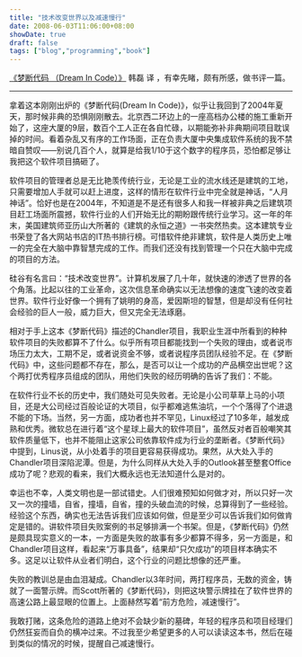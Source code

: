 ```yaml
---
title: "技术改变世界以及减速慢行"
date: 2008-06-03T11:06:00+08:00
showDate: true
draft: false
tags: ["blog","programming","book"]
---
```

[《梦断代码 （Dream In Code）》](https://book.douban.com/subject/3142280/) 韩磊 译 ，有幸先睹，颇有所感，做书评一篇。

--------------

拿着这本刚刚出炉的《梦断代码(Dream In Code)》，似乎让我回到了2004年夏天，那时候非典的恐惧刚刚散去。北京西二环边上的一座高档办公楼的施工重新开始了，这座大厦的9层，数百个工人正在各自忙碌，以期能弥补非典期间项目耽误掉的时间。看着杂乱又有序的工作场面，正在负责大厦中央集成软件系统的我不禁暗自赞叹——别说几百个人，就算是给我1/10于这个数字的程序员，恐怕都足够让我把这个软件项目搞砸了。

软件项目的管理者总是无比艳羡传统行业，无论是工业的流水线还是建筑的工地，只需要增加人手就可以赶上进度，这样的情形在软件行业中完全就是神话，“人月神话”。恰好也是在2004年，不知道是不是还有很多人和我一样被非典之后建筑项目赶工场面所震撼，软件行业的人们开始无比的期盼跟传统行业学习。这一年的年末，美国建筑师亚历山大所著的《建筑的永恒之道》一书突然热卖。这本建筑专业书荣登了各大网站书店的IT热书排行榜。可惜软件绝非建筑，软件是人类历史上唯一的完全在大脑中靠智慧完成的工作。而我们还没有找到管理一个只在大脑中完成的项目的方法。

硅谷有名言曰：“技术改变世界”。计算机发展了几十年，就快速的渗透了世界的各个角落。比起以往的工业革命，这次信息革命确实以无法想像的速度飞速的改变着世界。软件行业好像一个拥有了姚明的身高，爱因斯坦的智慧，但是却没有任何社会经验的巨人一般，威力巨大，但又完全无法琢磨。

相对于手上这本《梦断代码》描述的Chandler项目，我职业生涯中所看到的种种软件项目的失败都算不了什么。似乎所有项目都能找到一个失败的理由，或者说市场压力太大，工期不足，或者说资金不够，或者说程序员团队经验不足。在《梦断代码》中，这些问题都不存在，那么，是否可以让一个成功的产品横空出世呢？这个两打优秀程序员组成的团队，用他们失败的经历明确的告诉了我们：不能。

在软件行业不长的历史中，我们随处可见失败者。无论是小公司草草上马的小项目，还是大公司经过百般论证的大项目，似乎都难逃焦油坑，一个个落得了个进退不能的下场。当然，另一方面，成功者也并不罕见，Linux经过了10多年，越发成熟和优秀。微软总在进行着“这个星球上最大的软件项目”，虽然反对者百般嘲笑其软件质量低下，也并不能阻止这家公司依靠软件成为行业的垄断者。《梦断代码》中提到，Linus说，从小处着手的项目更容易获得成功。果然，从大处入手的Chandler项目深陷泥潭。但是，为什么同样从大处入手的Outlook甚至整套Office成功了呢？悲观的看来，我们大概永远也无法知道什么是对的。

幸运也不幸，人类文明也是一部试错史。人们很难预知如何做才对，所以只好一次又一次的撞墙，自省，撞墙，自省，撞的头破血流的时候，总算得到了一些经验。经验这个东西，确实也无法告诉我们应该如何做，但是至少可以告诉我们如何做肯定是错的。讲软件项目失败案例的书足够排满一个书架。但是，《梦断代码》仍然是颇具现实意义的一本，一方面是失败的故事有多少都算不得多，另一方面是，和Chandler项目这样，看起来“万事具备”，结果却“只欠成功”的项目样本确实不多。这足以让软件从业者们明白，这个行业的问题比想像的还严重。

失败的教训总是由血泪凝成。Chandler以3年时间，两打程序员，无数的资金，铸就了一面警示牌。而Scott所著的《梦断代码》，则把这块警示牌挂在了软件世界的高速公路上最显眼的位置上。上面赫然写着“前方危险，减速慢行”。

我敢打赌，这条危险的道路上绝对不会缺少新的墓碑，年轻的程序员和项目经理们仍然狂妄而自负的横冲过来。不过我至少希望更多的人可以读读这本书，然后在碰到类似的情况的时候，提醒自己减速慢行。
